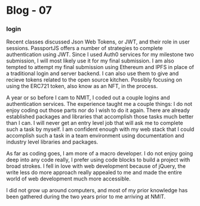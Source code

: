 # Blog - 07

### login 

Recent classes discussed Json Web Tokens, or JWT, and their role in user sessions. PassportJS offers a number of strategies to complete authentication using JWT. Since I used Auth0 services for my milestone two submission, I will most likely use it for my final submission. I am also tempted to attempt my final submission using Ethereum and IPFS in place of a traditional login and server backend. I can also use them to give and recieve tokens related to the open source kitchen. Possibly focusing on using the ERC721 token, also know as an NFT, in the process. 

A year or so before I cam to NMIT, I coded out a couple logins and authentication services. The experience taught me a couple things: I do not enjoy coding out those parts nor do I wish to do it again. There are already established packages and libraries that accomplish those tasks much better than I can. I will never get an entry level job that will ask me to complete such a task by myself. I am confident enough with my web stack that I could accomplish such a task in a team environment using documentation and industry level libraries and packages.

As far as coding goes, I am more of a macro developer. I do not enjoy going deep into any code really, I prefer using code blocks to build a project with broad strokes. I fell in love with web development because of jQuery, the write less do more approach really appealed to me and made the entire world of web development much more accessible.

I did not grow up around computers, and most of my prior knowledge has been gathered during the two years prior to me arriving at NMIT. 